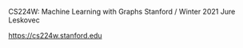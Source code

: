 CS224W: Machine Learning with Graphs
Stanford / Winter 2021
Jure Leskovec

https://cs224w.stanford.edu
